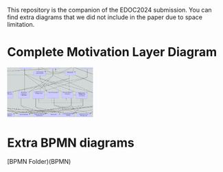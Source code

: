 This repository is the companion of the EDOC2024 submission. You can find extra diagrams that we did not include in the paper due to space limitation.

# Complete Motivation Layer Diagram

[<img alt="motivation" width="200px" src="thumbnails_motivation.png">](ArchiMate%20Model/motivation.pdf)

# Extra BPMN diagrams

[BPMN Folder)(BPMN)
